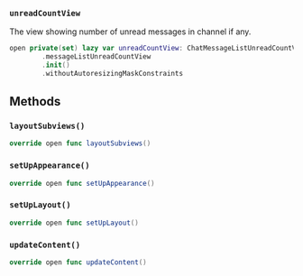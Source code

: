 
### `unreadCountView`

The view showing number of unread messages in channel if any.

``` swift
open private(set) lazy var unreadCountView: ChatMessageListUnreadCountView = components
        .messageListUnreadCountView
        .init()
        .withoutAutoresizingMaskConstraints
```

## Methods

### `layoutSubviews()`

``` swift
override open func layoutSubviews() 
```

### `setUpAppearance()`

``` swift
override open func setUpAppearance() 
```

### `setUpLayout()`

``` swift
override open func setUpLayout() 
```

### `updateContent()`

``` swift
override open func updateContent() 
